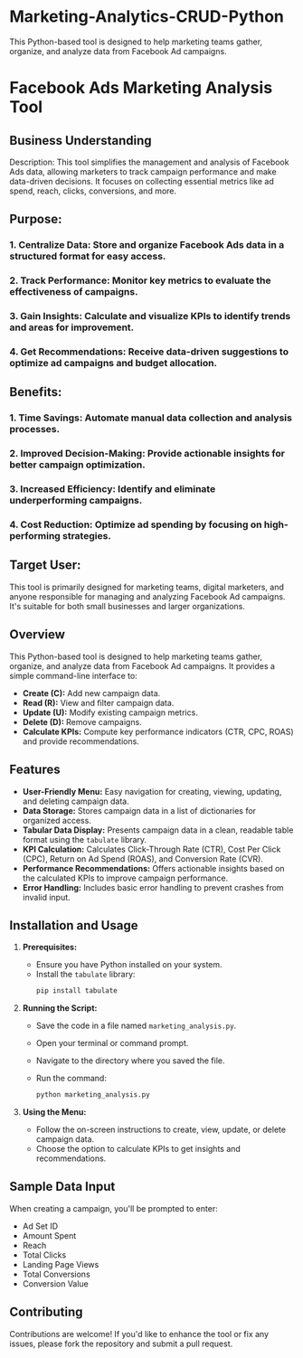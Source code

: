 # Marketing-Analytics-CRUD-Python
This Python-based tool is designed to help marketing teams gather, organize, and analyze data from Facebook Ad campaigns.

# Facebook Ads Marketing Analysis Tool

## Business Understanding
Description: This tool simplifies the management and analysis of Facebook Ads data, allowing marketers to track campaign performance and make data-driven decisions. It focuses on collecting essential metrics like ad spend, reach, clicks, conversions, and more.

## Purpose: 
### 1. Centralize Data: Store and organize Facebook Ads data in a structured format for easy access.
### 2. Track Performance: Monitor key metrics to evaluate the effectiveness of campaigns.
### 3. Gain Insights: Calculate and visualize KPIs to identify trends and areas for improvement.
### 4. Get Recommendations: Receive data-driven suggestions to optimize ad campaigns and budget allocation.

## Benefits:
### 1. Time Savings: Automate manual data collection and analysis processes.
### 2. Improved Decision-Making: Provide actionable insights for better campaign optimization.
### 3. Increased Efficiency: Identify and eliminate underperforming campaigns.
### 4. Cost Reduction: Optimize ad spending by focusing on high-performing strategies.

## Target User:
This tool is primarily designed for marketing teams, digital marketers, and anyone responsible for managing and analyzing Facebook Ad campaigns. It's suitable for both small businesses and larger organizations.

## Overview

This Python-based tool is designed to help marketing teams gather, organize, and analyze data from Facebook Ad campaigns. It provides a simple command-line interface to:

- **Create (C):**  Add new campaign data.
- **Read (R):** View and filter campaign data.
- **Update (U):** Modify existing campaign metrics.
- **Delete (D):** Remove campaigns.
- **Calculate KPIs:** Compute key performance indicators (CTR, CPC, ROAS) and provide recommendations.

## Features

- **User-Friendly Menu:** Easy navigation for creating, viewing, updating, and deleting campaign data.
- **Data Storage:** Stores campaign data in a list of dictionaries for organized access.
- **Tabular Data Display:** Presents campaign data in a clean, readable table format using the `tabulate` library.
- **KPI Calculation:** Calculates Click-Through Rate (CTR), Cost Per Click (CPC), Return on Ad Spend (ROAS), and Conversion Rate (CVR).
- **Performance Recommendations:** Offers actionable insights based on the calculated KPIs to improve campaign performance.
- **Error Handling:** Includes basic error handling to prevent crashes from invalid input.

## Installation and Usage

1. **Prerequisites:**
   - Ensure you have Python installed on your system.
   - Install the `tabulate` library:
     ```bash
     pip install tabulate
     ```

2. **Running the Script:**
   - Save the code in a file named `marketing_analysis.py`.
   - Open your terminal or command prompt.
   - Navigate to the directory where you saved the file.
   - Run the command:

     ```bash
     python marketing_analysis.py
     ```

3. **Using the Menu:**
   - Follow the on-screen instructions to create, view, update, or delete campaign data.
   - Choose the option to calculate KPIs to get insights and recommendations.

## Sample Data Input

When creating a campaign, you'll be prompted to enter:

- Ad Set ID
- Amount Spent
- Reach
- Total Clicks
- Landing Page Views
- Total Conversions
- Conversion Value

## Contributing

Contributions are welcome! If you'd like to enhance the tool or fix any issues, please fork the repository and submit a pull request.
